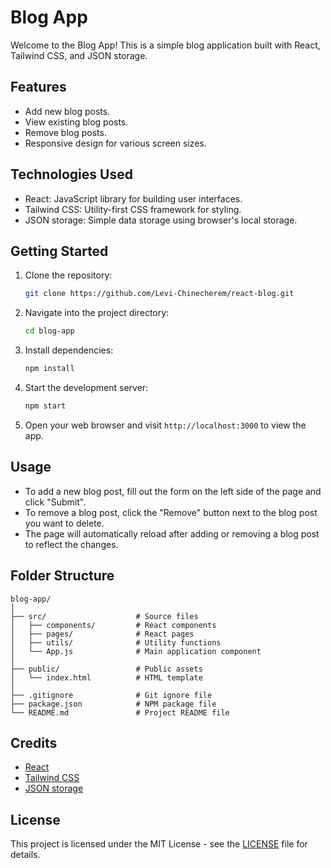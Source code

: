 
# Blog App

Welcome to the Blog App! This is a simple blog application built with React, Tailwind CSS, and JSON storage.

## Features

- Add new blog posts.
- View existing blog posts.
- Remove blog posts.
- Responsive design for various screen sizes.

## Technologies Used

- React: JavaScript library for building user interfaces.
- Tailwind CSS: Utility-first CSS framework for styling.
- JSON storage: Simple data storage using browser's local storage.

## Getting Started

1. Clone the repository:

   ```bash
   git clone https://github.com/Levi-Chinecherem/react-blog.git
   ```

2. Navigate into the project directory:

   ```bash
   cd blog-app
   ```

3. Install dependencies:

   ```bash
   npm install
   ```

4. Start the development server:

   ```bash
   npm start
   ```

5. Open your web browser and visit `http://localhost:3000` to view the app.

## Usage

- To add a new blog post, fill out the form on the left side of the page and click "Submit".
- To remove a blog post, click the "Remove" button next to the blog post you want to delete.
- The page will automatically reload after adding or removing a blog post to reflect the changes.

## Folder Structure

```
blog-app/
│
├── src/                    # Source files
│   ├── components/         # React components
│   ├── pages/              # React pages
│   ├── utils/              # Utility functions
│   └── App.js              # Main application component
│
├── public/                 # Public assets
│   └── index.html          # HTML template
│
├── .gitignore              # Git ignore file
├── package.json            # NPM package file
└── README.md               # Project README file
```

## Credits

- [React](https://reactjs.org/)
- [Tailwind CSS](https://tailwindcss.com/)
- [JSON storage](https://developer.mozilla.org/en-US/docs/Web/API/Window/localStorage)

## License

This project is licensed under the MIT License - see the [LICENSE](LICENSE) file for details.

